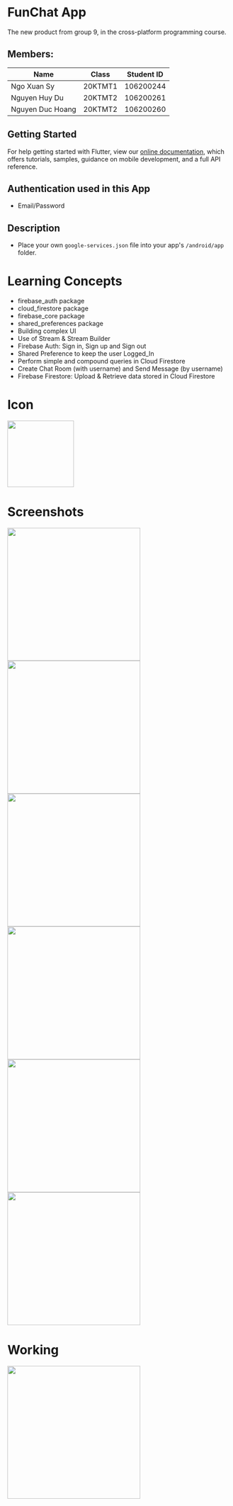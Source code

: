 # FunChat App
The new product from group 9, in the cross-platform programming course.
 

## Members:

| Name             | Class   | Student ID |
|------------------|---------|------------|
| Ngo Xuan Sy      | 20KTMT1 | 106200244  |
| Nguyen Huy Du    | 20KTMT2 | 106200261  |
| Nguyen Duc Hoang | 20KTMT2 | 106200260  |

## Getting Started

For help getting started with Flutter, view our
[online documentation](https://flutter.dev/docs), which offers tutorials,
samples, guidance on mobile development, and a full API reference.

## Authentication used in this App

- Email/Password

## Description

- Place your own ```google-services.json``` file into your app's ```/android/app``` folder.

# Learning Concepts

- firebase_auth package
- cloud_firestore package
- firebase_core package
- shared_preferences package
- Building complex UI
- Use of Stream & Stream Builder
- Firebase Auth: Sign in, Sign up and Sign out
- Shared Preference to keep the user Logged_In
- Perform simple and compound queries in Cloud Firestore
- Create Chat Room (with username) and Send Message (by username)
- Firebase Firestore: Upload & Retrieve data stored in Cloud Firestore

# Icon

<img src="https://user-images.githubusercontent.com/73339220/107324509-0123e600-6aca-11eb-9034-25824b572a93.png" width=150 />

# Screenshots

<img src="https://user-images.githubusercontent.com/73339220/107324748-64ae1380-6aca-11eb-8b7e-ef84a33e0a8f.jpg" width=300 /> <img src="https://user-images.githubusercontent.com/73339220/107324756-67106d80-6aca-11eb-8f89-7b1e66712786.jpg" width=300 />
<img src="https://user-images.githubusercontent.com/73339220/107371036-95f80500-6b05-11eb-8193-1fe6016d9c56.jpg" width=300 /> <img src="https://user-images.githubusercontent.com/73339220/107371298-f4bd7e80-6b05-11eb-8e25-f92c62542795.jpg" width=300 />
<img src="https://user-images.githubusercontent.com/73339220/107371235-de172780-6b05-11eb-9f5d-247d49fd3255.jpg" width=300 /> <img src="https://user-images.githubusercontent.com/73339220/107371052-9e504000-6b05-11eb-97fc-00d6a72fa2ca.jpg" width=300 />

# Working

<img src="https://user-images.githubusercontent.com/73339220/107370899-634e0c80-6b05-11eb-8d90-7e512712c8df.gif" width=300 />
